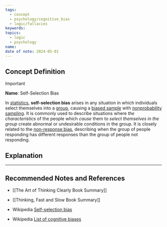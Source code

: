 ```yaml
---
tags:
  - concept
  - psychology/cognitive_bias
  - logic/fallacies
keywords: 
topics:
  - logic
  - psychology
name: 
date of note: 2024-05-01
---
```


## Concept Definition

>[!important]
>**Name**:  Self-Selection Bias
>
>In [statistics](https://en.wikipedia.org/wiki/Statistics "Statistics"), **self-selection bias** arises in any situation in which individuals select themselves into a [group](https://en.wikipedia.org/wiki/Group_(sociology) "Group (sociology)"), causing a [biased sample](https://en.wikipedia.org/wiki/Biased_sample "Biased sample") with [nonprobability sampling](https://en.wikipedia.org/wiki/Nonprobability_sampling "Nonprobability sampling"). It is commonly used to describe situations where *the characteristics* of the people which *cause* them to *select themselves in the group* create abnormal or undesirable conditions in the group. It is closely related to the [non-response bias](https://en.wikipedia.org/wiki/Non-response_bias "Non-response bias"), describing when the group of people responding has different responses than the group of people not responding.



## Explanation





-----------
##  Recommended Notes and References

- [[The Art of Thinking Clearly Book Summary]]
- [[Thinking, Fast and Slow Book Summary]]



- Wikipedia [Self-selection bias](https://en.wikipedia.org/wiki/Self-selection_bias)
- Wikipedia [List of cognitive biases](https://en.wikipedia.org/wiki/List_of_cognitive_biases)